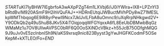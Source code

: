 $START$uKI7IyBHW7IEgbrfoA3wAXpPZgT4m1LXVbj6/iJ0iYWIra+lX8+LPZnYl3bRtdBv/M920ASmF9H2ihVQuFAJ++HDRnEUtqiJWBuctMVhPDy8wZ71MESLkpWMThbqog6E9iR8yrPewI9Ncx7JklJvILFbA8uOmnc9/uXqRrpNHkgwd2V+Y9ODkQb2q49uShuB8JKv5X4iTOiqjoqqWFGYqxxA6fL8EeUbDBMwbBqGzWMaMz1u7OV8UlIwAVPSC0bRF6Q0OoSXiNDcVBkz+h55JcB75ODfghMQG9J9uJv0vE5zcInbnISh9N/aKS9xrsq9nic823Byyst3gYwJHGFKCodmF5OSeKepM+kXTLEO/Fo=$END$